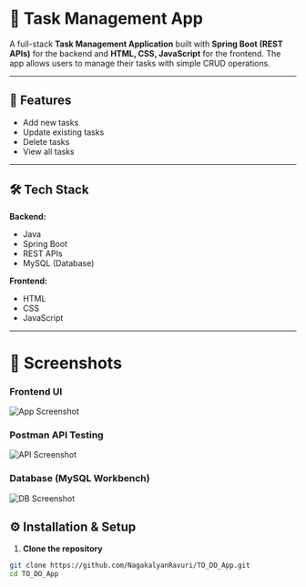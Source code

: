 # 📌 Task Management App  

A full-stack **Task Management Application** built with **Spring Boot (REST APIs)** for the backend and **HTML, CSS, JavaScript** for the frontend. The app allows users to manage their tasks with simple CRUD operations.  

---

## 🚀 Features  
-  Add new tasks  
-  Update existing tasks  
-  Delete tasks  
-  View all tasks  


---

## 🛠️ Tech Stack  

**Backend:**  
- Java  
- Spring Boot  
- REST APIs  
- MySQL (Database)  

**Frontend:**  
- HTML  
- CSS  
- JavaScript  

---



# 📸 Screenshots

### Frontend UI
![App Screenshot](screenshots/frontend-ui.png)

### Postman API Testing
![API Screenshot](screenshots/postman-api.png)

### Database (MySQL Workbench)
![DB Screenshot](screenshots/db-tasks.png)


## ⚙️ Installation & Setup  

1. **Clone the repository**  
```bash
git clone https://github.com/NagakalyanRavuri/TO_DO_App.git
cd TO_DO_App

